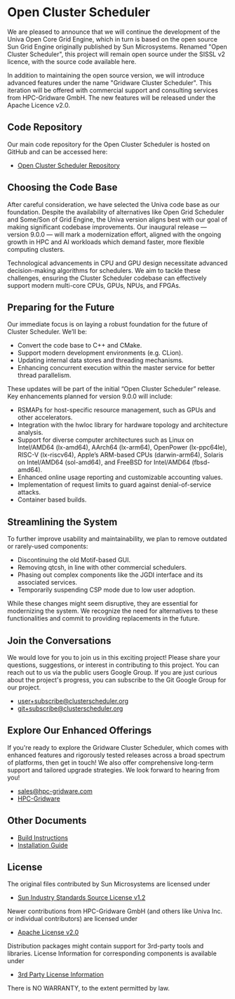 # Open Cluster Scheduler

We are pleased to announce that we will continue the development of the Univa Open Core Grid Engine, which in
turn is based on the open source Sun Grid Engine originally published by Sun Microsystems. Renamed
"Open Cluster Scheduler", this project will remain open source under the SISSL v2 licence, with the source code
available here.

In addition to maintaining the open source version, we will introduce advanced features under the name
"Gridware Cluster Scheduler". This iteration will be offered with commercial support and consulting services from
HPC-Gridware GmbH. The new features will be released under the Apache Licence v2.0.

## Code Repository

Our main code repository for the Open Cluster Scheduler is hosted on GitHub and can be accessed here:

- [Open Cluster Scheduler Repository](https://github.com/hpc-gridware/clusterscheduler)

## Choosing the Code Base

After careful consideration, we have selected the Univa code base as our foundation. Despite the availability of
alternatives like Open Grid Scheduler and Some/Son of Grid Engine, the Univa version aligns best with our goal of
making significant codebase improvements. Our inaugural release — version 9.0.0 — will mark a modernization effort,
aligned with the ongoing growth in HPC and AI workloads which demand faster, more flexible computing clusters.

Technological advancements in CPU and GPU design necessitate advanced decision-making algorithms for schedulers.
We aim to tackle these challenges, ensuring the Cluster Scheduler codebase can effectively support modern
multi-core CPUs, GPUs, NPUs, and FPGAs.

## Preparing for the Future

Our immediate focus is on laying a robust foundation for the future of Cluster Scheduler. We’ll be:

- Convert the code base to C++ and CMake.
- Support modern development environments (e.g. CLion).
- Updating internal data stores and threading mechanisms.
- Enhancing concurrent execution within the master service for better thread parallelism.

These updates will be part of the initial “Open Cluster Scheduler” release. Key enhancements planned for version 9.0.0
will include:

- RSMAPs for host-specific resource management, such as GPUs and other accelerators.
- Integration with the hwloc library for hardware topology and architecture analysis.
- Support for diverse computer architectures such as Linux on Intel/AMD64 (lx-amd64),
  AArch64 (lx-arm64), OpenPower (lx-ppc64le), RISC-V (lx-riscv64),
  Apple’s ARM-based CPUs (darwin-arm64),
  Solaris on Intel/AMD64 (sol-amd64),
  and FreeBSD for Intel/AMD64 (fbsd-amd64).
- Enhanced online usage reporting and customizable accounting values.
- Implementation of request limits to guard against denial-of-service attacks.
- Container based builds.

## Streamlining the System

To further improve usability and maintainability, we plan to remove outdated or rarely-used components:

- Discontinuing the old Motif-based GUI.
- Removing qtcsh, in line with other commercial schedulers.
- Phasing out complex components like the JGDI interface and its associated services.
- Temporarily suspending CSP mode due to low user adoption.

While these changes might seem disruptive, they are essential for modernizing the system. We recognize the need for
alternatives to these functionalities and commit to providing replacements in the future.

## Join the Conversations

We would love for you to join us in this exciting project! Please share your questions, suggestions, or interest in
contributing to this project. You can reach out to us via the public users Google Group. If you are just curious about
the project's progress, you can subscribe to the Git Google Group for our project.

- user+subscribe@clusterscheduler.org
- git+subscribe@clusterscheduler.org

## Explore Our Enhanced Offerings

If you're ready to explore the Gridware Cluster Scheduler, which comes with enhanced features and rigorously tested releases across a broad spectrum of platforms, then get in touch! We also offer comprehensive long-term support and tailored upgrade strategies. We look forward to hearing from you!

- sales@hpc-gridware.com
- [HPC-Gridware](https://www.hpc-gridware.com/)

## Other Documents

- [Build Instructions](https://github.com/hpc-gridware/clusterscheduler/blob/master/doc/markdown/manual/development-guide/01_prepare_dev_env.md)
- [Installation Guide](https://github.com/hpc-gridware/clusterscheduler/blob/master/doc/markdown/manual/installation-guide/01_planning_the_installation.md)

## License

The original files contributed by Sun Microsystems are licensed under

- [Sun Industry Standards Source License v1.2](https://github.com/hpc-gridware/clusterscheduler/blob/master/License_SISSL_v1-2.txt)

Newer contributions from HPC-Gridware GmbH (and others like Univa Inc. or individual contributors) are licensed under

- [Apache License v2.0](https://github.com/hpc-gridware/clusterscheduler/blob/master/License_APACHE_v2-0.txt)

Distribution packages might contain support for 3rd-party tools and libraries. License Information for corresponding
components is available under

- [3rd Party License Information](https://github.com/hpc-gridware/clusterscheduler/blob/master/source/dist/3rd_party/3rd_party_licscopyrights.md)

There is NO WARRANTY, to the extent permitted by law.
